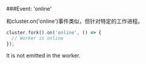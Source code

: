 ###Event: 'online'

和cluster.on('online')事件类似，但针对特定的工作进程。

```js
cluster.fork().on('online', () => {
  // Worker is online
});
```

It is not emitted in the worker.

